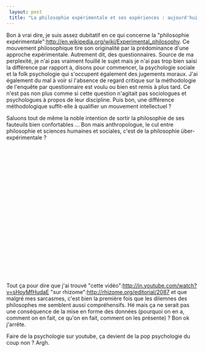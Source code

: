 ```yaml
---
 layout: post
 title: "La philosophie expérimentale et ses expériences : aujourd'hui, youtube"
---
```


Bon à vrai dire, je suis assez dubitatif en ce qui concerne la "philosophie expérimentale":http://en.wikipedia.org/wiki/Experimental_philosophy. Ce mouvement philosophique tire son originalité par la prédominance d'une approche expérimentale. Autrement dit, des questionnaires. Source de ma perplexité, je n'ai pas vraiment fouillé le sujet mais je n'ai pas trop bien saisi la différence par rapport à, disons pour commencer, la psychologie sociale et la folk psychologie qui s'occupent également des jugements moraux. J'ai également du mal à voir si l'absence de regard critique sur la méthodologie de l'enquête par questionnaire est voulu ou bien est remis à plus tard. Ce n'est pas non plus comme si cette question n'agitait pas sociologues et psychologues à propos de leur discipline. Puis bon, une différence méthodologique suffit-elle à qualifier un mouvement intellectuel ?

Saluons tout de même la noble intention de sortir la philosophie de ses fauteuils bien confortables ... Bon mais anthropologue, le cul entre philosophie et sciences humaines et sociales, c'est de la philosophie über-expérimentale ?

<object width="425" height="344"><param name="movie" value="http://www.youtube.com/v/sHoyMfHudaE&hl=en&fs=1"></param><param name="allowFullScreen" value="true"></param><param name="allowscriptaccess" value="always"></param><embed src="http://www.youtube.com/v/sHoyMfHudaE&hl=en&fs=1" type="application/x-shockwave-flash" allowscriptaccess="always" allowfullscreen="true" width="425" height="344"></embed></object>

Tout ça pour dire que j'ai trouvé "cette vidéo":http://in.youtube.com/watch?v=sHoyMfHudaE "sur rhizome":http://rhizome.org/editorial/2087 et que malgré mes sarcasmes, c'est bien la première fois que les dilemnes des philosophes me semblent aussi compréhensifs. Hé mais ça ne serait pas une conséquence de la mise en forme des données (pourquoi on en a, comment on en fait, ce qu'on en fait, comment on les présente) ? Bon ok j'arrête.

Faire de la psychologie sur youtube, ça devient de la pop psychologie du coup non ? Argh.

